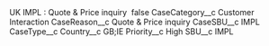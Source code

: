<?xml version="1.0" encoding="UTF-8"?>
<CustomMetadata xmlns="http://soap.sforce.com/2006/04/metadata" xmlns:xsi="http://www.w3.org/2001/XMLSchema-instance" xmlns:xsd="http://www.w3.org/2001/XMLSchema">
    <label>UK IMPL : Quote &amp; Price inquiry </label>
    <protected>false</protected>
    <values>
        <field>CaseCategory__c</field>
        <value xsi:type="xsd:string">Customer Interaction</value>
    </values>
    <values>
        <field>CaseReason__c</field>
        <value xsi:type="xsd:string">Quote &amp; Price inquiry</value>
    </values>
    <values>
        <field>CaseSBU__c</field>
        <value xsi:type="xsd:string">IMPL</value>
    </values>
    <values>
        <field>CaseType__c</field>
        <value xsi:nil="true"/>
    </values>
    <values>
        <field>Country__c</field>
        <value xsi:type="xsd:string">GB;IE</value>
    </values>
    <values>
        <field>Priority__c</field>
        <value xsi:type="xsd:string">High</value>
    </values>
    <values>
        <field>SBU__c</field>
        <value xsi:type="xsd:string">IMPL</value>
    </values>
</CustomMetadata>
